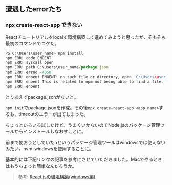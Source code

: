 ## 遭遇したerrorたち

### npx create-react-app できない

Reactチュートリアルをlocalで環境構築して進めてみようと思ったが、そもそも最初のコマンドでコケた。

``` javascript
PS C:\Users\user_name> npm install
npm ERR! code ENOENT
npm ERR! syscall open
npm ERR! path C:\Users\user_name/package.json
npm ERR! errno -4058
npm ERR! enoent ENOENT: no such file or directory, open 'C:\Users\user_name\package.json'
npm ERR! enoent This is related to npm not being able to find a file.
npm ERR! enoent
```

とりあえずpackage.jsonがないと。

`npm init`でpackage.jsonを作成。その後`npx create-react-app <app_name>`するも、timeoutのエラーが出てしまった。

ちょっといろいろ試したけど、うまくいかないのでNode.jsのパッケージ管理ツールからインストールしなおすことに。

前まで使おうとしていたnというパッケージ管理ツールはwindowsでは使えないみたい。nvm-windowsを使用することに。

基本的には下記リンクの記事を参考にさせていただきました。Macでやるときはもうちょっと簡単なんだろうか。

> 参考: [React.jsの環境構築(windows編)](https://zenn.dev/kagetugu/articles/eec07c364f9153)







